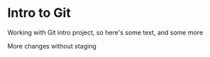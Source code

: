 # Intro to Git

Working with Git intro project, so here's some text, and some more

More changes without staging
